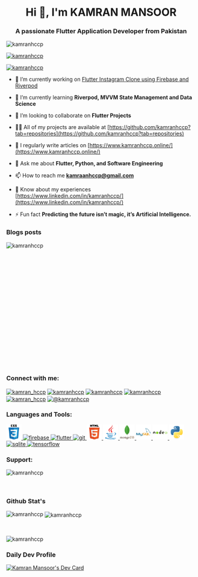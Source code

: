 <h1 align="center">Hi 👋, I'm KAMRAN MANSOOR</h1>
<h3 align="center">A passionate Flutter Application Developer from Pakistan</h3>

<p align="left"> <img src="https://komarev.com/ghpvc/?username=kamranhccp&label=Profile%20views&color=0e75b6&style=flat" alt="kamranhccp" /> </p>

<p align="left"> <a href="https://github.com/kamranhccp"><img src="https://github-profile-trophy.vercel.app/?username=kamranhccp" alt="kamranhccp" /></a> </p>

<p align="left"> <a href="https://twitter.com/kamranhccp" target="blank"><img src="https://img.shields.io/twitter/follow/kamranhccp?logo=twitter&style=for-the-badge" alt="kamranhccp" /></a> </p>

- 🔭 I’m currently working on [Flutter Instagram Clone using Firebase and Riverpod](https://github.com/kamranhccp/flutter-instagram-clone-riverpod)

- 🌱 I’m currently learning **Riverpod, MVVM State Management and Data Science**

- 👯 I’m looking to collaborate on **Flutter Projects**

- 👨‍💻 All of my projects are available at [https://github.com/kamranhccp?tab=repositories](https://github.com/kamranhccp?tab=repositories)

- 📝 I regularly write articles on [https://www.kamranhccp.online/](https://www.kamranhccp.online/)

- 💬 Ask me about **Flutter, Python, and Software Engineering**

- 📫 How to reach me **kamraanhccp@gmail.com**

- 📄 Know about my experiences [https://www.linkedin.com/in/kamranhccp/](https://www.linkedin.com/in/kamranhccp/)

- ⚡ Fun fact **Predicting the future isn’t magic, it’s Artificial Intelligence.**

### Blogs posts
<!-- BLOG-POST-LIST:START -->
<p><a href="https://www.kamranhccp.online/"> <img align="left" src="https://www.kamranhccp.online/_next/image?url=https%3A%2F%2Fcdn.hashnode.com%2Fres%2Fhashnode%2Fimage%2Fupload%2Fv1671121240957%2FHNdcAjObu.jpg%3Fw%3D1600%26h%3D840%26fit%3Dcrop%26crop%3Dentropy%26auto%3Dcompress%2Cformat%26format%3Dwebp&w=1920&q=75" height="350" width="710" alt="kamranhccp" /></a></p><br><br>
<!-- BLOG-POST-LIST:END -->
<br><br><br><br><br><br><br><br><br><br><br><br><br><br><br>

<h3 align="left">Connect with me:</h3>
<p align="left">
<a href="https://dev.to/kamran_hccp" target="blank"><img align="center" src="https://raw.githubusercontent.com/rahuldkjain/github-profile-readme-generator/master/src/images/icons/Social/devto.svg" alt="kamran_hccp" height="30" width="40" /></a>
<a href="https://twitter.com/kamranhccp" target="blank"><img align="center" src="https://raw.githubusercontent.com/rahuldkjain/github-profile-readme-generator/master/src/images/icons/Social/twitter.svg" alt="kamranhccp" height="30" width="40" /></a>
<a href="https://linkedin.com/in/kamranhccp" target="blank"><img align="center" src="https://raw.githubusercontent.com/rahuldkjain/github-profile-readme-generator/master/src/images/icons/Social/linked-in-alt.svg" alt="kamranhccp" height="30" width="40" /></a>
<a href="https://kaggle.com/kamranhccp" target="blank"><img align="center" src="https://raw.githubusercontent.com/rahuldkjain/github-profile-readme-generator/master/src/images/icons/Social/kaggle.svg" alt="kamranhccp" height="30" width="40" /></a>
<a href="https://instagram.com/kamran_hccp" target="blank"><img align="center" src="https://raw.githubusercontent.com/rahuldkjain/github-profile-readme-generator/master/src/images/icons/Social/instagram.svg" alt="kamran_hccp" height="30" width="40" /></a>
<a href="https://hashnode.com/@kamranhccp" target="blank"><img align="center" src="https://raw.githubusercontent.com/rahuldkjain/github-profile-readme-generator/master/src/images/icons/Social/hashnode.svg" alt="@kamranhccp" height="30" width="40" /></a>
</p>

<h3 align="left">Languages and Tools:</h3>
<p align="left"> <a href="https://www.w3schools.com/css/" target="_blank" rel="noreferrer"> <img src="https://raw.githubusercontent.com/devicons/devicon/master/icons/css3/css3-original-wordmark.svg" alt="css3" width="40" height="40"/> </a> <a href="https://firebase.google.com/" target="_blank" rel="noreferrer"> <img src="https://www.vectorlogo.zone/logos/firebase/firebase-icon.svg" alt="firebase" width="40" height="40"/> </a> <a href="https://flutter.dev" target="_blank" rel="noreferrer"> <img src="https://www.vectorlogo.zone/logos/flutterio/flutterio-icon.svg" alt="flutter" width="40" height="40"/> </a> <a href="https://git-scm.com/" target="_blank" rel="noreferrer"> <img src="https://www.vectorlogo.zone/logos/git-scm/git-scm-icon.svg" alt="git" width="40" height="40"/> </a> <a href="https://www.w3.org/html/" target="_blank" rel="noreferrer"> <img src="https://raw.githubusercontent.com/devicons/devicon/master/icons/html5/html5-original-wordmark.svg" alt="html5" width="40" height="40"/> </a> <a href="https://www.java.com" target="_blank" rel="noreferrer"> <img src="https://raw.githubusercontent.com/devicons/devicon/master/icons/java/java-original.svg" alt="java" width="40" height="40"/> </a> <a href="https://www.mongodb.com/" target="_blank" rel="noreferrer"> <img src="https://raw.githubusercontent.com/devicons/devicon/master/icons/mongodb/mongodb-original-wordmark.svg" alt="mongodb" width="40" height="40"/> </a> <a href="https://www.mysql.com/" target="_blank" rel="noreferrer"> <img src="https://raw.githubusercontent.com/devicons/devicon/master/icons/mysql/mysql-original-wordmark.svg" alt="mysql" width="40" height="40"/> </a> <a href="https://nodejs.org" target="_blank" rel="noreferrer"> <img src="https://raw.githubusercontent.com/devicons/devicon/master/icons/nodejs/nodejs-original-wordmark.svg" alt="nodejs" width="40" height="40"/> </a> <a href="https://www.python.org" target="_blank" rel="noreferrer"> <img src="https://raw.githubusercontent.com/devicons/devicon/master/icons/python/python-original.svg" alt="python" width="40" height="40"/> </a> <a href="https://www.sqlite.org/" target="_blank" rel="noreferrer"> <img src="https://www.vectorlogo.zone/logos/sqlite/sqlite-icon.svg" alt="sqlite" width="40" height="40"/> </a> <a href="https://www.tensorflow.org" target="_blank" rel="noreferrer"> <img src="https://www.vectorlogo.zone/logos/tensorflow/tensorflow-icon.svg" alt="tensorflow" width="40" height="40"/> </a> </p>

<h3 align="left">Support:</h3>
<p><a href="https://www.buymeacoffee.com/kamranhccp"> <img align="left" src="https://cdn.buymeacoffee.com/buttons/v2/default-yellow.png" height="50" width="210" alt="kamranhccp" /></a></p><br><br>
<br>

### Github Stat's

<p><img align="left" src="https://github-readme-stats.vercel.app/api/top-langs?username=kamranhccp&show_icons=true&locale=en&layout=compact" alt="kamranhccp" /></p>

<p>&nbsp;<img align="center" src="https://github-readme-stats.vercel.app/api?username=kamranhccp&show_icons=true&locale=en" alt="kamranhccp" /></p>
<br>
<p><img align="center" src="https://github-readme-streak-stats.herokuapp.com/?user=kamranhccp&" alt="kamranhccp" /></p>

### Daily Dev Profile
<a href="https://app.daily.dev/kamran_hccp"><img src="https://api.daily.dev/devcards/b4cf5d4eac024d958777fa4e0aae85a2.png?r=1wd" width="400" alt="Kamran Mansoor's Dev Card"/></a>

